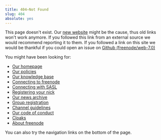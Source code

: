```yaml
---
title: 404—Not Found
slug: 404
absolute: yes
---
```


This page doesn't exist. Our [new website](/news/new-website) might be the
cause, thus old links won't work anymore. If you followed this link from
an external source we would recommend reporting it to them. If you
followed a link on this site we would be thankful if you could open an
issue on [Github (freenode/web-7.0)](https://github.com/freenode/web-7.0)

You might have been looking for:

  - [Our homepage](index)
  - [Our policies](/policies)
  - [Our knowledge base](kb/index/all)
  - [Connecting to freenode](kb/connect/chat)
  - [Connecting with SASL](kb/using/sasl)
  - [Registering your nick](kb/using/registration)
  - [Our news archive](/archive)
  - [Group registration](/groupreg)
  - [Channel guidelines](/changuide)
  - [Our code of conduct](kb/general/conduct)
  - [Cloaks](kb/general/cloaks)
  - [About freenode](/project)
  
You can also try the navigation links on the bottom of the page.